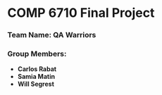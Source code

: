 # COMP 6710 Final Project

### Team Name: **QA Warriors**

### Group Members:
- **Carlos Rabat**
- **Samia Matin**
- **Will Segrest**
